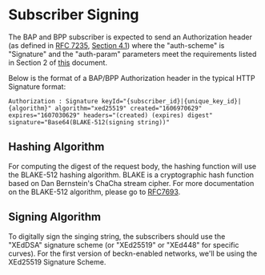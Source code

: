 Subscriber Signing
====

The BAP and BPP subscriber is expected to send an Authorization header (as defined in [RFC 7235](https://tools.ietf.org/id/draft-cavage-http-signatures-12.html#RFC7235), [Section 4.1](https://datatracker.ietf.org/doc/html/rfc7235#section-2.1)) where the "auth-scheme" is "Signature" and the "auth-param" parameters meet the requirements listed in Section 2 of [this](https://tools.ietf.org/id/draft-cavage-http-signatures-12.html) document.

Below is the format of a BAP/BPP Authorization header in the typical HTTP Signature format:

```Authorization : Signature keyId="{subscriber_id}|{unique_key_id}|{algorithm}" algorithm="xed25519" created="1606970629" expires="1607030629" headers="(created) (expires) digest" signature="Base64(BLAKE-512(signing string))"```

## Hashing Algorithm

For computing the digest of the request body, the hashing function will use the BLAKE-512 hashing algorithm. BLAKE is a cryptographic hash function based on Dan Bernstein's ChaCha stream cipher. For more documentation on the BLAKE-512 algorithm, please go to [RFC7693](https://datatracker.ietf.org/doc/html/rfc7693).

## Signing Algorithm
To digitally sign the singing string, the subscribers should use the "XEdDSA" signature scheme (or "XEd25519" or "XEd448" for specific curves). For the first version of beckn-enabled networks, we'll be using the XEd25519 Signature Scheme.